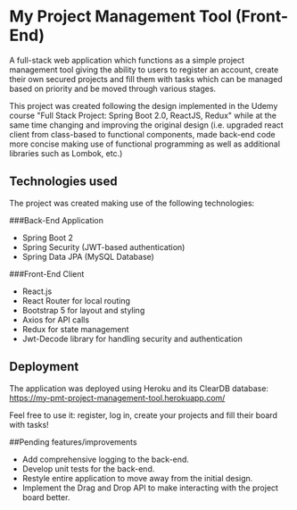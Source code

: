 # My Project Management Tool (Front-End)

A full-stack web application which functions as a simple project management tool giving the ability to users to register an account, create their own secured projects and fill them with tasks which can be managed based on priority and be moved through various stages.

This project was created following the design implemented in the Udemy course "Full Stack Project: Spring Boot 2.0, ReactJS, Redux" while at the same time changing and improving the original design
(i.e. upgraded react client from class-based to functional components, made back-end code more concise making use of functional programming as well as additional libraries such as Lombok, etc.)

## Technologies used

The project was created making use of the following technologies:

###Back-End Application

* Spring Boot 2
* Spring Security (JWT-based authentication)
* Spring Data JPA (MySQL Database)


###Front-End Client

* React.js
* React Router for local routing
* Bootstrap 5 for layout and styling
* Axios for API calls
* Redux for state management
* Jwt-Decode library for handling security and authentication


## Deployment

The application was deployed using Heroku and its ClearDB database:
https://my-pmt-project-management-tool.herokuapp.com/

Feel free to use it: register, log in, create your projects and fill their board with tasks!

##Pending features/improvements

* Add comprehensive logging to the back-end.
* Develop unit tests for the back-end.
* Restyle entire application to move away from the initial design.
* Implement the Drag and Drop API to make interacting with the project board better.